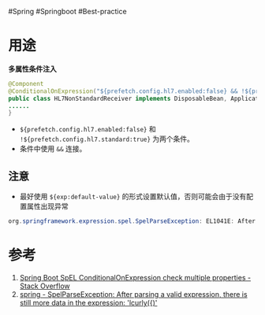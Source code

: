 #Spring #Springboot #Best-practice 

# 用途
**多属性条件注入**
```java
@Component  
@ConditionalOnExpression("${prefetch.config.hl7.enabled:false} && !${prefetch.config.hl7.standard:true}")  
public class HL7NonStandardReceiver implements DisposableBean, ApplicationRunner {
......
}
```
- `${prefetch.config.hl7.enabled:false}` 和 `!${prefetch.config.hl7.standard:true}` 为两个条件。
- 条件中使用 `&&` 连接。


## 注意
- 最好使用 `${exp:default-value}` 的形式设置默认值，否则可能会由于没有配置属性出现异常
```java
org.springframework.expression.spel.SpelParseException: EL1041E: After parsing a valid expression, there is still more data in the expression: 'lcurly({)'
```

# 参考
1. [Spring Boot SpEL ConditionalOnExpression check multiple properties - Stack Overflow](https://stackoverflow.com/questions/40477251/spring-boot-spel-conditionalonexpression-check-multiple-properties/40497419#40497419)
2. [spring - SpelParseException: After parsing a valid expression, there is still more data in the expression: 'lcurly({)'](https://stackoverflow.com/questions/49714249/spelparseexception-after-parsing-a-valid-expression-there-is-still-more-data-i)